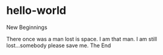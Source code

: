 # hello-world
New Beginnings

There once was a man lost is space. I am that man. I am still lost...somebody please save me.
The End
